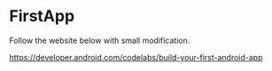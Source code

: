 # FirstApp
Follow the website below with small modification.

https://developer.android.com/codelabs/build-your-first-android-app
